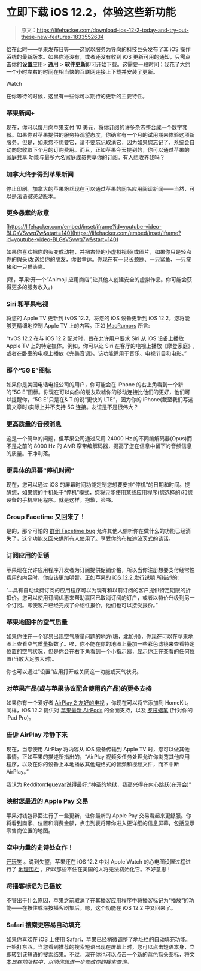 # 立即下载 iOS 12.2，体验这些新功能

> 原文：<https://lifehacker.com/download-ios-12-2-today-and-try-out-these-new-features-1833552634>

恰在此时——苹果发布日等——这家以服务为导向的科技巨头发布了其 iOS 操作系统的最新版本。如果你还没有，或者还没有收到 iOS 更新可用的通知，只需点击你的**设置**应用> **通用** > **软件更新**即可开始下载。这需要一段时间；我花了大约一个小时左右的时间在相当快的互联网连接上下载并安装了更新。

Watch

在你等待的时候，这里有一些你可以期待的更新的主要特性。

### 苹果新闻+

现在，你可以每月向苹果支付 10 美元，将你订阅的许多杂志整合成一个数字套餐。如果你对苹果提供的服务持观望态度，你确实有一个月的试用期来体验这项新服务。但是，如果您不想要它，请不要忘记取消它，因为如果您忘记了，系统会自动向您收取下个月的订购费用。而且，正如苹果今天提到的，你可以通过苹果的 [家庭共享](https://support.apple.com/en-us/HT201088) 功能与最多六名家庭成员共享你的订阅。有人想收养我吗？

### 加拿大终于得到苹果新闻

停止印刷。加拿大的苹果粉丝现在可以通过苹果的同名应用阅读新闻——当然，可以是法语*或英语*版本。

### 更多愚蠢的敌意

 [https://lifehacker.com/embed/inset/iframe?id=youtube-video-BLGsVSvwq7w&start=140](https://lifehacker.com/embed/inset/iframe?id=youtube-video-BLGsVSvwq7w&start=140) 

如果你喜欢把你的头变成动物，并把古怪的小虚拟视频(或图片，如果你只是轻点你的假头)发送给你的朋友，你很幸运。你现在有一只长颈鹿、一只鲨鱼、一只疣猪和一只猫头鹰。

(嘿，苹果:开一个“Animoji 应用商店”,让其他人创建安全的虚拟作品。你可能会获得更多的服务收入。)

### Siri 和苹果电视

将您的 Apple TV 更新到 tvOS 12.2，将您的 iOS 设备更新到 iOS 12.2，您将能够更精细地控制 Apple TV 上的内容。正如 [MacRumors](https://www.macrumors.com/2019/03/25/apple-releases-tvos-12-2/) 所言:

“tvOS 12.2 在与 iOS 12.2 配对时，旨在允许用户要求 Siri 从 iOS 设备上播放 Apple TV 上的特定媒体。例如，你可以让 Siri 在客厅的电视上播放《摩登家庭》,或者在卧室的电视上播放《完美音调》。该功能适用于音乐、电视节目和电影。”

### 那个“5G E”图标

如果你是美国电话电报公司的用户，你可能会在 iPhone 的右上角看到一个新的“5G E”图标。你现在可以向你的朋友吹嘘你的移动连接比他们的更好，他们可以提醒你，“5G E”只是在& T 的说“更快的 LTE”，因为你的 iPhone(截至我们写这篇文章时)实际上并不支持 5G 连接。友谊是不是很伟大？

### 更高质量的音频消息

这是一个简单的问题，但苹果公司通过采用 24000 Hz 的不同编解码器(Opus)而不是之前的 8000 Hz 的 AMR 窄带编解码器，提高了您在信息中留下的音频信息的质量。干净利落。

### 更具体的屏幕“停机时间”

现在，您可以通过 iOS 的屏幕时间功能定制您想要安排“停机”的日期和时间。提醒您，如果您的手机处于“停机”模式，您将只能使用某些应用程序(您选择的)和您设备的手机应用程序。就是这样。抱歉，脸书。

### Group Facetime 又回来了！

是的，那个可怕的 [群组 Facetime bug](https://lifehacker.com/how-to-protect-yourself-against-apples-iphone-bugs-1832144982) 允许其他人偷听你在做什么的功能已经消失了，这个功能又回来供所有人使用了。享受你的布拉迪波茨式的谈话。

### 订阅应用的促销

苹果现在允许应用程序开发者为订阅提供促销价格，所以当你注册想要支付经常性费用的内容时，你应该更加明智。正如苹果的 [iOS 12.2 发行说明](https://developer.apple.com/documentation/ios_release_notes/ios_12_2_release_notes) 所描述的:

"...具有自动续费订阅的应用程序可以为现有和以前订阅的客户提供特定期限的折扣价。您可以使用订阅优惠来帮助赢回已取消订阅的订户，或者以特价升级到另一个订阅。即使客户已经完成了介绍性报价，他们也可以接受报价。”

### 苹果地图中的空气质量

如果你住在一个容易出现空气质量问题的地方(嗨，北加州)，你现在可以在苹果地图上查看空气质量指数了。唉，你不能在你的地图上叠加一些彩色滤镜来查看特定位置的空气状况，但是你会在右下角看到一个小指示器，显示你正在查看的任何位置(当放大足够大时)。

你也可以通过“设置”应用打开或关闭这一功能或天气状况。

### 对苹果产品(或与苹果协议配合使用的产品)的更多支持

如果你有一个爱好者 [AirPlay 2 友好的电视](https://www.apple.com/ios/home/accessories/#section-tv) ，你现在可以将它添加到 HomeKit。同样，iOS 12.2 提供对 [苹果最新 AirPods](https://gizmodo.com/apple-quietly-released-new-airpods-while-you-were-aslee-1833431454) 的全面支持，以及 [罗技蜡笔](https://gizmodo.com/the-logitech-crayon-is-a-great-ipad-stylus-for-kids-ar-1829370889) (针对你的 iPad Pro)。

### 告诉 AirPlay 冷静下来

现在，当您使用 AirPlay 将内容从 iOS 设备传输到 Apple TV 时，您可以做其他事情。正如苹果的描述所指出的，“AirPlay 视频多任务处理允许你浏览其他应用程序，以及在你的设备上本地播放其他短格式的音频和视频文件，而不中断 AirPlay。”

我认为 Redditor[**rfguevar**](https://www.reddit.com/r/apple/comments/b5euyc/apple_releases_ios_122_with_apple_news_service/ejcyf5f/)说得最好:“神圣的地狱，我高兴得在内心跳跃(在开会)”

### 映射您最近的 Apple Pay 交易

苹果对钱包界面进行了一些更新，让你最新的 Apple Pay 交易看起来更舒服。你将看到商家、位置和消费金额，点击列表将带你进入更详细的信息屏幕，包括显示零售商位置的地图。

### 空中力量的史诗处女作！

[开玩笑](https://isairpoweroutyet.com/) 。说到失望，苹果还在 iOS 12.2 中对 Apple Watch 的心电图设置过程进行了 [地理围栏](https://9to5mac.com/2019/03/11/ios-12-2-nasty-surprise-for-ecg-users/) ，所以那些不住在美国的人将无法初始化它。不好意思！

### 将播客标记为已播放

不管出于什么原因，苹果之前取消了在其播客应用程序中将播客标记为“播放”的功能——在按住或深按播客剧集后。嗯，这个功能在 iOS 12.2 中又回来了。

### Safari 搜索更容易自动填充

如果你喜欢在 iOS 上使用 Safari，苹果已经稍微调整了地址栏的自动填充功能。开始打东西。当您看到推荐的搜索短语出现在屏幕上时，您可以点击短语本身，立即转到该短语的搜索结果。不过，现在你也可以点击一个新的蓝色箭头图标，将文本*放在地址栏中，以防你想进一步修改你的搜索查询。*